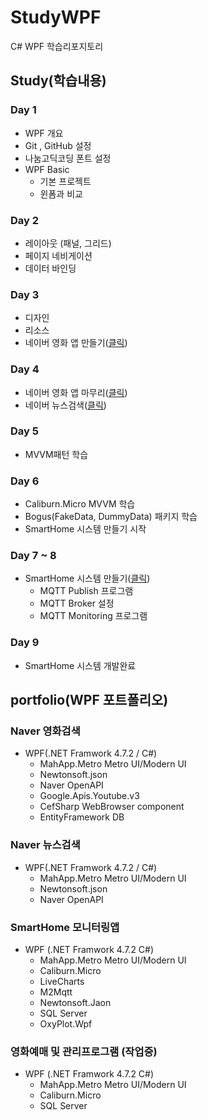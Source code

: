 # StudyWPF
C# WPF 학습리포지토리

## Study(학습내용)

### Day 1
- WPF 개요
- Git , GitHub 설정
- 나눔고딕코딩 폰트 설정
- WPF Basic
  - 기본 프로젝트
  - 윈폼과 비교
  
### Day 2
- 레이아웃 (패널, 그리드)
- 페이지 네비게이션
- 데이터 바인딩

### Day 3
- 디자인
- 리소스
- 네이버 영화 앱 만들기([클릭](https://github.com/Jitae9605/StudyWPF/tree/main/portfolio#naver-%EC%98%81%ED%99%94%EA%B2%80%EC%83%89-%EC%9D%B4%EC%A0%84%EC%9C%BC%EB%A1%9C))

### Day 4
- 네이버 영화 앱 마무리([클릭](https://github.com/Jitae9605/StudyWPF/tree/main/portfolio#naver-%EC%98%81%ED%99%94%EA%B2%80%EC%83%89-%EC%9D%B4%EC%A0%84%EC%9C%BC%EB%A1%9C))
- 네이버 뉴스검색([클릭](https://github.com/Jitae9605/StudyWPF/tree/main/portfolio#naver-%EB%89%B4%EC%8A%A4%EA%B2%80%EC%83%89))

### Day 5
- MVVM패턴 학습

### Day 6
- Caliburn.Micro MVVM 학습
- Bogus(FakeData, DummyData) 패키지 학습
- SmartHome 시스템 만들기 시작

### Day 7 ~ 8
- SmartHome 시스템 만들기([클릭](https://github.com/Jitae9605/StudyWPF/tree/main/portfolio#smarthome-%EB%AA%A8%EB%8B%88%ED%84%B0%EB%A7%81%EC%95%B1))
  - MQTT Publish 프로그램
  - MQTT Broker 설정
  - MQTT Monitoring 프로그램

### Day 9
- SmartHome 시스템 개발완료

## portfolio(WPF 포트폴리오)
### Naver 영화검색
 - WPF(.NET Framwork 4.7.2 / C#)
    - MahApp.Metro Metro UI/Modern UI
    - Newtonsoft.json
    - Naver OpenAPI
    - Google.Apis.Youtube.v3
    - CefSharp WebBrowser component
    - EntityFramework DB

### Naver 뉴스검색
- WPF(.NET Framwork 4.7.2 / C#)
    - MahApp.Metro Metro UI/Modern UI
    - Newtonsoft.json
    - Naver OpenAPI
 
### SmartHome 모니터링앱
- WPF (.NET Framwork 4.7.2 C#)
    - MahApp.Metro Metro UI/Modern UI 
    - Caliburn.Micro
    - LiveCharts
    - M2Mqtt
    - Newtonsoft.Jaon
    - SQL Server
    - OxyPlot.Wpf
 
### 영화예매 및 관리프로그램 (작업중)
- WPF (.NET Framwork 4.7.2 C#)
    - MahApp.Metro Metro UI/Modern UI 
    - Caliburn.Micro
    - SQL Server
